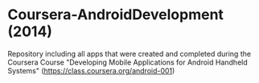 Coursera-AndroidDevelopment (2014)
===========================

Repository including all apps that were created and completed during the Coursera Course "Developing Mobile Applications for Android Handheld Systems" (https://class.coursera.org/android-001)

